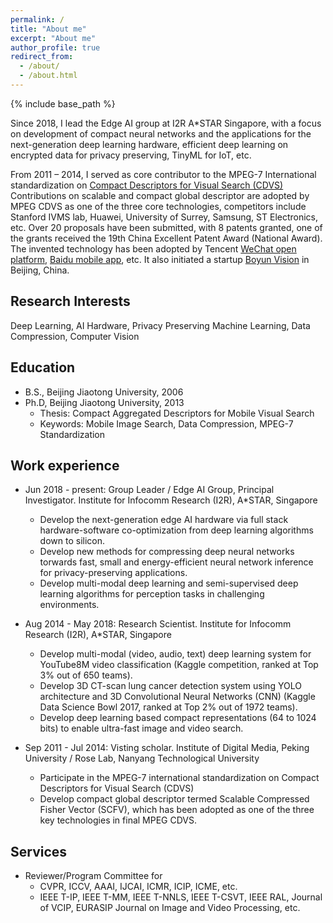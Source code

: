 ```yaml
---
permalink: /
title: "About me"
excerpt: "About me"
author_profile: true
redirect_from: 
  - /about/
  - /about.html
---
```


{% include base_path %}

Since 2018, I lead the Edge AI group at I2R A*STAR Singapore, with a focus on development of compact neural networks and the applications for the next-generation deep learning hardware, efficient deep learning on encrypted data for privacy preserving, TinyML for IoT, etc.

From 2011 – 2014, I served as core contributor to the MPEG-7 International standardization on [Compact Descriptors for Visual Search (CDVS)](http://mpeg.chiariglione.org/standards/mpeg-7/compact-descriptors-visual-search)
Contributions on scalable and compact global descriptor are adopted by MPEG CDVS as one of the three core technologies, 
competitors include Stanford IVMS lab, 
Huawei, University of Surrey, Samsung, ST Electronics, etc.
Over 20 proposals have been submitted, with 8 patents granted, one of the grants received the 19th China Excellent Patent Award (National Award).
The invented technology has been adopted by Tencent [WeChat open platform](http://open.wechat.com/cgi-bin/newreadtemplate?t=overseas\_open/docs/mobile/smart\#mobile\_smart), [Baidu mobile app](https://itunes.apple.com/us/developer/beijing-baidu-netcom-science-technology-co-ltd/id372585298), etc. 
It also initiated a startup [Boyun Vision](http://www.boyunvision.com.cn) in Beijing, China.

Research Interests
------
Deep Learning, AI Hardware, Privacy Preserving Machine Learning, Data Compression, Computer Vision

Education
------
* B.S., Beijing Jiaotong University, 2006
* Ph.D, Beijing Jiaotong University, 2013
  * Thesis: Compact Aggregated Descriptors for Mobile Visual Search
  * Keywords: Mobile Image Search, Data Compression, MPEG-7 Standardization

Work experience
------
* Jun 2018 - present: Group Leader / Edge AI Group, Principal Investigator. Institute for Infocomm Research (I2R), A*STAR, Singapore
  * Develop the next-generation edge AI hardware via full stack hardware-software co-optimization from deep learning algorithms down to silicon.
  * Develop new methods for compressing deep neural networks torwards fast, small and energy-efficient neural network inference for privacy-preserving applications.
  * Develop multi-modal deep learning and semi-supervised deep learning algorithms for perception tasks in challenging environments.

* Aug 2014 - May 2018: Research Scientist. Institute for Infocomm Research (I2R), A*STAR, Singapore
  * Develop multi-modal (video, audio, text) deep learning system for YouTube8M video classification (Kaggle competition, ranked at Top 3% out of 650 teams).
  * Develop 3D CT-scan lung cancer detection system using YOLO architecture and 3D Convolutional Neural Networks (CNN)  (Kaggle Data Science Bowl 2017, ranked at Top 2% out of 1972 teams).
  * Develop deep learning based compact representations (64 to 1024 bits) to enable ultra-fast image and video search.

* Sep 2011 - Jul 2014: Visting scholar. Institute of Digital Media, Peking University / Rose Lab, Nanyang Technological University
  * Participate in the MPEG-7 international standardization on Compact Descriptors for Visual Search (CDVS)
  * Develop compact global descriptor termed Scalable Compressed Fisher Vector (SCFV), which has been adopted as one of the three key technologies in final MPEG CDVS.

Services
------
* Reviewer/Program Committee for
  * CVPR, ICCV, AAAI, IJCAI, ICMR, ICIP, ICME, etc.
  * IEEE T-IP, IEEE T-MM, IEEE T-NNLS, IEEE T-CSVT, IEEE RAL, Journal of VCIP, EURASIP Journal on Image and Video Processing, etc.
